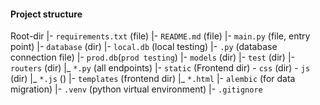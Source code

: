 








#### Project structure

Root-dir
|- `requirements.txt` (file)
|- `README.md` (file)
|-  `main.py` (file, entry point)
|-  `database` (dir)
      |- `local.db` (local testing)
      |- `.py`  (database connection file)
      |- `prod.db`(`prod testing`)
|- `models` (dir)
|-  `test`  (dir)
|- `routers` (dir)
     |_ `*.py` (all endpoints)
|- `static` (Frontend dir)
      - `css` (dir)
      - `js`   (dir)
          |_ `*.js` ()
|-  `templates` (frontend dir)
      |_ `*.html` 
|-  `alembic` (for data migration)
|-  `.venv` (python virtual environment)
|-   `.gitignore`
